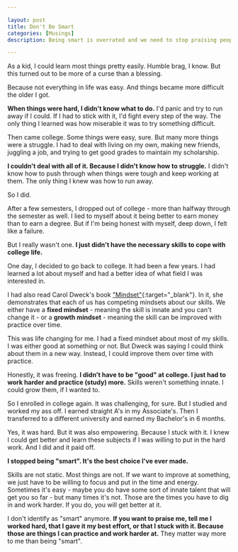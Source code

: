 ```yaml
---

layout: post
title: Don't Be Smart
categories: [Musings]
description: Being smart is overrated and we need to stop praising people for it. Instead, focus on practicing. Focus on improving your skills over time and getting better - not being smart.

---
```


As a kid, I could learn most things pretty easily. Humble brag, I know. But this turned out to be more of a curse than a blessing.

Because not everything in life was easy. And things became more difficult the older I got.

<!--more-->

**When things were hard, I didn't know what to do.** I'd panic and try to run away if I could. If I had to stick with it, I'd fight every step of the way. The only thing I learned was how miserable it was to try something difficult.

Then came college. Some things were easy, sure. But many more things were a struggle. I had to deal with living on my own, making new friends, juggling a job, and trying to get good grades to maintain my scholarship.

**I couldn't deal with all of it. Because I didn't know how to struggle.** I didn't know how to push through when things were tough and keep working at them. The only thing I knew was how to run away.

So I did. 

After a few semesters, I dropped out of college - more than halfway through the semester as well. I lied to myself about it being better to earn money than to earn a degree. But if I'm being honest with myself, deep down, I felt like a failure.

But I really wasn't one. **I just didn't have the necessary skills to cope with college life.**

One day, I decided to go back to college. It had been a few years. I had learned a lot about myself and had a better idea of what field I was interested in. 

I had also read Carol Dweck's book ["Mindset"](https://www.amazon.com/Mindset-Psychology-Carol-S-Dweck/dp/0345472322){:target="_blank"}. In it, she demonstrates that each of us has competing mindsets about our skills. We either have a **fixed mindset** - meaning the skill is innate and you can't change it - or a **growth mindset** - meaning the skill can be improved with practice over time.

This was life changing for me. I had a fixed mindset about most of my skills. I was either good at something or not. But Dweck was saying I could think about them in a new way. Instead, I could improve them over time with practice.

Honestly, it was freeing. **I didn't have to be "good" at college. I just had to work harder and practice (study) more.** Skills weren't something innate. I could grow them, if I wanted to.

So I enrolled in college again. It was challenging, for sure. But I studied and worked my ass off. I earned straight A's in my Associate's. Then I transferred to a different university and earned my Bachelor's in 6 months.

Yes, it was hard. But it was also empowering. Because I stuck with it. I knew I could get better and learn these subjects if I was willing to put in the hard work. And I did and it paid off.

**I stopped being "smart". It's the best choice I've ever made.**

Skills are not static. Most things are not. If we want to improve at something, we just have to be willing to focus and put in the time and energy. Sometimes it's easy - maybe you do have some sort of innate talent that will get you so far - but many times it's not. Those are the times you have to dig in and work harder. If you do, you will get better at it.

I don't identify as "smart" anymore. **If you want to praise me, tell me I worked hard, that I gave it my best effort, or that I stuck with it. Because those are things I can practice and work harder at.** They matter way more to me than being "smart".
